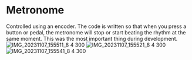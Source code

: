 # Metronome

Controlled using an encoder. The code is written so that when you press a button or pedal, the metronome will stop or start beating the rhythm at the same moment. This was the most important thing during development.
![IMG_20231107_155511_8 4 300](https://github.com/Mark-RT/Metronome/assets/93182860/e49a2394-82dd-40c8-95a0-98c4df11950e)
![IMG_20231107_155521_8 4 300](https://github.com/Mark-RT/Metronome/assets/93182860/1be3e1fa-3ac1-4b70-af29-f7f89b0c89e5)
![IMG_20231107_155541_8 4 300](https://github.com/Mark-RT/Metronome/assets/93182860/04e1695f-ebff-4df9-8b5d-4d955ec6967b)
